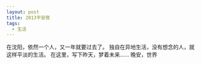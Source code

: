 ```yaml
---
layout: post
title: 2013平安夜
tags:
  - 生活
---
```

在沈阳，依然一个人，又一年就要过去了。
独自在异地生活，没有想念的人，就这样平淡的生活。
在这里，写下昨天，梦着未来……
晚安，世界
<!-- nomore -->
